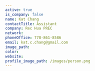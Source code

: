 ```yaml
---
active: true
is_company: false
name: Kat Chang
contactTitle: Assistant
company: Rec Hua PREC
network:
phoneOffice: 778-861-8586
email: kat.c.chang@gmail.com
image_path:
color:
website:
profile_image_path: /images/person.png
---
```



